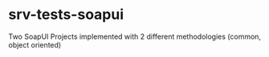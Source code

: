 # srv-tests-soapui
Two SoapUI Projects implemented with 2 different methodologies (common, object oriented)
